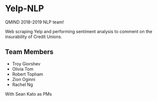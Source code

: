# Yelp-NLP

QMIND 2018-2019 NLP team!

Web scraping Yelp and performing sentiment analysis to comment on the insurability of Credit Unions.

## Team Members

* Troy Giorshev
* Olivia Tom
* Robert Topham
* Zion Oginni
* Rachel Ng

With Sean Kato as PMs